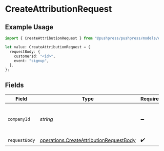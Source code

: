 # CreateAttributionRequest

## Example Usage

```typescript
import { CreateAttributionRequest } from "@pushpress/pushpress/models/operations";

let value: CreateAttributionRequest = {
  requestBody: {
    customerId: "<id>",
    event: "signup",
  },
};
```

## Fields

| Field                                                                                              | Type                                                                                               | Required                                                                                           | Description                                                                                        |
| -------------------------------------------------------------------------------------------------- | -------------------------------------------------------------------------------------------------- | -------------------------------------------------------------------------------------------------- | -------------------------------------------------------------------------------------------------- |
| `companyId`                                                                                        | *string*                                                                                           | :heavy_minus_sign:                                                                                 | When using multitenant API keys, specify the company                                               |
| `requestBody`                                                                                      | [operations.CreateAttributionRequestBody](../../models/operations/createattributionrequestbody.md) | :heavy_check_mark:                                                                                 | N/A                                                                                                |